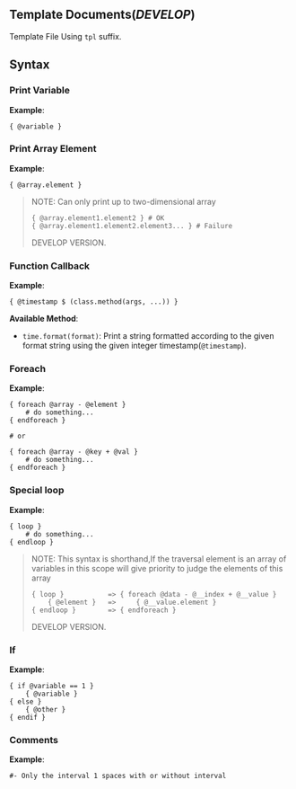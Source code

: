 Template Documents(___DEVELOP___)
---
Template File Using `tpl` suffix.

Syntax
---

### __Print Variable__
__Example__:
```
{ @variable }
```

### __Print Array Element__
__Example__:
```
{ @array.element }
```
> NOTE: Can only print up to two-dimensional array
> ```
> { @array.element1.element2 } # OK
> { @array.element1.element2.element3... } # Failure
> ```
> DEVELOP VERSION.

### __Function Callback__
__Example__:
```
{ @timestamp $ (class.method(args, ...)) }
```
__Available Method__:
* `time.format(format)`: Print a string formatted according to the given format 
string using the given integer timestamp(`@timestamp`).

### __Foreach__
__Example__:
```
{ foreach @array - @element }
    # do something...
{ endforeach }

# or

{ foreach @array - @key + @val }
    # do something...
{ endforeach }
```

### __Special loop__
__Example__:
```
{ loop }
    # do something...
{ endloop }
```
> NOTE: This syntax is shorthand,If the traversal element is an array of 
variables in this scope will give priority to judge the elements of this array
> ```
> { loop }           => { foreach @data - @__index + @__value }
>     { @element }   =>     { @__value.element }
> { endloop }        => { endforeach }
> ```
> DEVELOP VERSION.

### __If__
__Example__:
```
{ if @variable == 1 }
    { @variable }
{ else }
    { @other }
{ endif }
```

### __Comments__
__Example__:
```
#- Only the interval 1 spaces with or without interval
```
